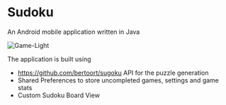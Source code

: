 # Sudoku

An Android mobile application written in Java

![Game-Light](https://user-images.githubusercontent.com/49166985/114318172-1c33c600-9b0c-11eb-9b63-c0d328aa367d.png)

The application is built using 
 - https://github.com/bertoort/sugoku API for the puzzle generation
 - Shared Preferences to store uncompleted games, settings and game stats
 - Custom Sudoku Board View

